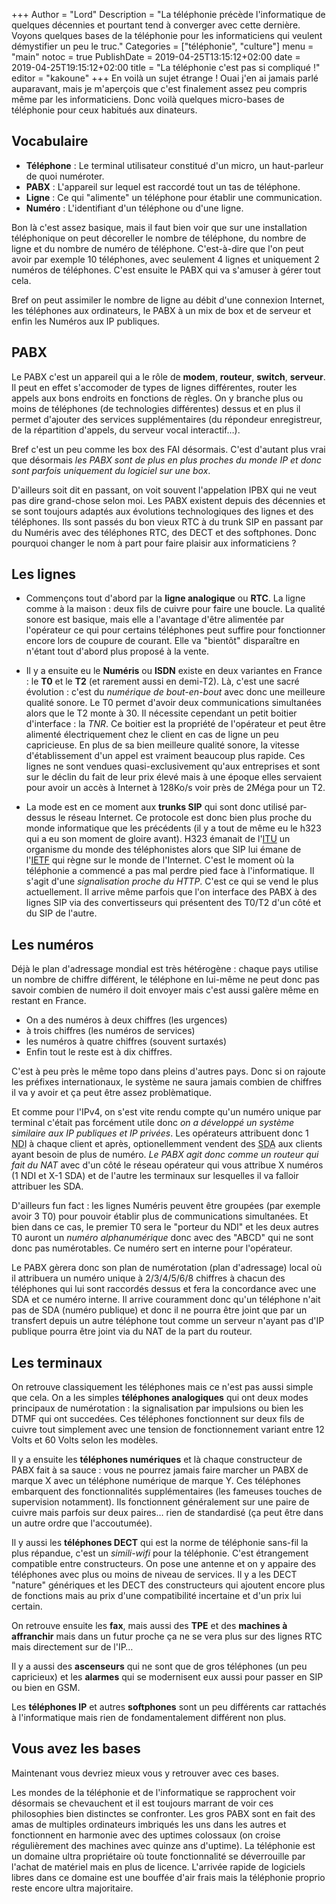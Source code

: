 +++
Author = "Lord"
Description = "La téléphonie précède l'informatique de quelques décennies et pourtant tend à converger avec cette dernière. Voyons quelques bases de la téléphonie pour les informaticiens qui veulent démystifier un peu le truc."
Categories = ["téléphonie", "culture"]
menu = "main"
notoc = true
PublishDate = 2019-04-25T13:15:12+02:00
date = 2019-04-25T19:15:12+02:00
title = "La téléphonie c'est pas si compliqué !"
editor = "kakoune"
+++
En voilà un sujet étrange !
Ouai j'en ai jamais parlé auparavant, mais je m'aperçois que c'est finalement assez peu compris même par les informaticiens.
Donc voilà quelques micro-bases de téléphonie pour ceux habitués aux dinateurs.

## Vocabulaire

  - **Téléphone** : Le terminal utilisateur constitué d'un micro, un haut-parleur de quoi numéroter.
  - **PABX** : L'appareil sur lequel est raccordé tout un tas de téléphone.
  - **Ligne** : Ce qui "alimente" un téléphone pour établir une communication.
  - **Numéro** : L'identifiant d'un téléphone ou d'une ligne.

Bon là c'est assez basique, mais il faut bien voir que sur une installation téléphonique on peut décoreller le nombre de téléphone, du nombre de ligne et du nombre de numéro de téléphone.
C'est-à-dire que l'on peut avoir par exemple 10 téléphones, avec seulement 4 lignes et uniquement 2 numéros de téléphones.
C'est ensuite le PABX qui va s'amuser à gérer tout cela.

Bref on peut assimiler le nombre de ligne au débit d'une connexion Internet, les téléphones aux ordinateurs, le PABX à un mix de box et de serveur et enfin les Numéros aux IP publiques.

## PABX

Le PABX c'est un appareil qui a le rôle de **modem**, **routeur**, **switch**, **serveur**.
Il peut en effet s'accomoder de types de lignes différentes, router les appels aux bons endroits en fonctions de règles.
On y branche plus ou moins de téléphones (de technologies différentes) dessus et en plus il permet d'ajouter des services supplémentaires (du répondeur enregistreur, de la répartition d'appels, du serveur vocal interactif…).

Bref c'est un peu comme les box des FAI désormais.
C'est d'autant plus vrai que désormais *les PABX sont de plus en plus proches du monde IP et donc sont parfois uniquement du logiciel sur une box*.

D'ailleurs soit dit en passant, on voit souvent l'appelation IPBX qui ne veut pas dire grand-chose selon moi.
Les PABX existent depuis des décennies et se sont toujours adaptés aux évolutions technologiques des lignes et des téléphones.
Ils sont passés du bon vieux RTC à du trunk SIP en passant par du Numéris avec des téléphones RTC, des DECT et des softphones.
Donc pourquoi changer le nom à part pour faire plaisir aux informaticiens ?

## Les lignes

  - Commençons tout d'abord par la **ligne analogique** ou **RTC**.
La ligne comme à la maison : deux fils de cuivre pour faire une boucle.
La qualité sonore est basique, mais elle a l'avantage d'être alimentée par l'opérateur ce qui pour certains téléphones peut suffire pour fonctionner encore lors de coupure de courant.
Elle va "bientôt" disparaître en n'étant tout d'abord plus proposé à la vente.

  - Il y a ensuite eu le **Numéris** ou **ISDN** existe en deux variantes en France : le **T0** et le **T2** (et rarement aussi en demi-T2).
Là, c'est une sacré évolution : c'est du *numérique de bout-en-bout* avec donc une meilleure qualité sonore.
Le T0 permet d'avoir deux communications simultanées alors que le T2 monte à 30.
Il nécessite cependant un petit boitier d'interface : la *TNR*.
Ce boitier est la propriété de l'opérateur et peut être alimenté électriquement chez le client en cas de ligne un peu capricieuse.
En plus de sa bien meilleure qualité sonore, la vitesse d'établissement d'un appel est vraiment beaucoup plus rapide.
Ces lignes ne sont vendues quasi-exclusivement qu'aux entreprises et sont sur le déclin du fait de leur prix élevé mais à une époque elles servaient pour avoir un accès à Internet à 128Ko/s voir près de 2Méga pour un T2.

  - La mode est en ce moment aux **trunks SIP** qui sont donc utilisé par-dessus le réseau Internet.
Ce protocole est donc bien plus proche du monde informatique que les précédents (il y a tout de même eu le h323 qui a eu son moment de gloire avant).
H323 émanait de l'[ITU](https://en.wikipedia.org/wiki/ITU-T) un organisme du monde des téléphonistes alors que SIP lui émane de l'[IETF](https://en.wikipedia.org/wiki/Internet_Engineering_Task_Force) qui règne sur le monde de l'Internet.
C'est le moment où la téléphonie a commencé a pas mal perdre pied face à l'informatique.
Il s'agit d'une *signalisation proche du HTTP*.
C'est ce qui se vend le plus actuellement.
Il arrive même parfois que l'on interface des PABX à des lignes SIP via des convertisseurs qui présentent des T0/T2 d'un côté et du SIP de l'autre.

## Les numéros

Déjà le plan d'adressage mondial est très hétérogène : chaque pays utilise un nombre de chiffre différent, le téléphone en lui-même ne peut donc pas savoir combien de numéro il doit envoyer mais c'est aussi galère même en restant en France.

  - On a des numéros à deux chiffres (les urgences)
  - à trois chiffres (les numéros de services)
  - les numéros à quatre chiffres (souvent surtaxés)
  - Enfin tout le reste est à dix chiffres.

C'est à peu près le même topo dans pleins d'autres pays.
Donc si on rajoute les préfixes internationaux, le système ne saura jamais combien de chiffres il va y avoir et ça peut être assez problèmatique.

Et comme pour l'IPv4, on s'est vite rendu compte qu'un numéro unique par terminal c'était pas forcément utile donc *on a développé un système similaire aux IP publiques et IP privées*.
Les opérateurs attribuent donc 1 <abbr title="Numéro de Désignation d'Installation">NDI</abbr> à chaque client et après, optionellemment vendent des <abbr title="Sélection Directe à l'Arrivée">SDA</abbr> aux clients ayant besoin de plus de numéro.
*Le PABX agit donc comme un routeur qui fait du NAT* avec d'un côté le réseau opérateur qui vous attribue X numéros (1 NDI et X-1 SDA) et de l'autre les terminaux sur lesquelles il va falloir attribuer les SDA.

D'ailleurs fun fact : les lignes Numéris peuvent être groupées (par exemple avoir 3 T0) pour pouvoir établir plus de communications simultanées.
Et bien dans ce cas, le premier T0 sera le "porteur du NDI" et les deux autres T0 auront un *numéro alphanumérique* donc avec des "ABCD" qui ne sont donc pas numérotables.
Ce numéro sert en interne pour l'opérateur.

Le PABX gèrera donc son plan de numérotation (plan d'adressage) local où il attribuera un numéro unique à 2/3/4/5/6/8 chiffres à chacun des téléphones qui lui sont raccordés dessus et fera la concordance avec une SDA et ce numéro interne.
Il arrive couramment donc qu'un téléphone n'ait pas de SDA (numéro publique) et donc il ne pourra être joint que par un transfert depuis un autre téléphone tout comme un serveur n'ayant pas d'IP publique pourra être joint via du NAT de la part du routeur.

## Les terminaux

On retrouve classiquement les téléphones mais ce n'est pas aussi simple que cela.
On a les simples **téléphones analogiques** qui ont deux modes principaux de numérotation : la signalisation par impulsions ou bien les DTMF qui ont succedées.
Ces téléphones fonctionnent sur deux fils de cuivre tout simplement avec une tension de fonctionnement variant entre 12 Volts et 60 Volts selon les modèles.

Il y a ensuite les **téléphones numériques** et là chaque constructeur de PABX fait à sa sauce : vous ne pourrez jamais faire marcher un PABX de marque X avec un téléphone numérique de marque Y.
Ces téléphones embarquent des fonctionnalités supplémentaires (les fameuses touches de supervision notamment).
Ils fonctionnent généralement sur une paire de cuivre mais parfois sur deux paires… rien de standardisé (ça peut être dans un autre ordre que l'accoutumée).

Il y aussi les **téléphones DECT** qui est la norme de téléphonie sans-fil la plus répandue, c'est un *simili-wifi* pour la téléphonie.
C'est étrangement compatible entre constructeurs.
On pose une antenne et on y appaire des téléphones avec plus ou moins de niveau de services.
Il y a les DECT "nature" génériques et les DECT des constructeurs qui ajoutent encore plus de fonctions mais au prix d'une compatibilité incertaine et d'un prix lui certain.

On retrouve ensuite les **fax**, mais aussi des **TPE** et des **machines à affranchir** mais dans un futur proche ça ne se vera plus sur des lignes RTC mais directement sur de l'IP…

Il y a aussi des **ascenseurs** qui ne sont que de gros téléphones (un peu capricieux) et les **alarmes** qui se modernisent eux aussi pour passer en SIP ou bien en GSM.

Les **téléphones IP** et autres **softphones** sont un peu différents car rattachés à l'informatique mais rien de fondamentalement différent non plus.

## Vous avez les bases
Maintenant vous devriez mieux vous y retrouver avec ces bases.

Les mondes de la téléphonie et de l'informatique se rapprochent voir désormais se chevauchent et il est toujours marrant de voir ces philosophies bien distinctes se confronter.
Les gros PABX sont en fait des amas de multiples ordinateurs imbriqués les uns dans les autres et fonctionnent en harmonie avec des uptimes colossaux (on croise régulièrement des machines avec quinze ans d'uptime).
La téléphonie est un domaine ultra propriétaire où toute fonctionnalité se déverrouille par l'achat de matériel mais en plus de licence.
L'arrivée rapide de logiciels libres dans ce domaine est une bouffée d'air frais mais la téléphonie proprio reste encore ultra majoritaire.
